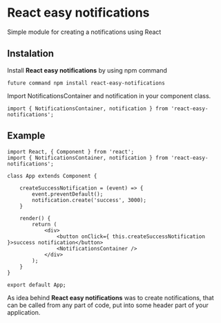 # React easy notifications
Simple module for creating a notifications using React
## Instalation
Install **React easy notifications** by using npm command
```
future command npm install react-easy-notifications
```

Import NotificationsContainer and notification in your component class. 
```
import { NotificationsContainer, notification } from 'react-easy-notifications';
```

## Example
```
import React, { Component } from 'react';
import { NotificationsContainer, notification } from 'react-easy-notifications';

class App extends Component {

	createSuccessNotification = (event) => {
		event.preventDefault();
		notification.create('success', 3000);
	}

	render() {
		return (
			<div>
				<button onClick={ this.createSuccessNotification }>success notification</button>
				<NotificationsContainer />
			</div>
		);
	}
}

export default App;
```

As idea behind **React easy notifications** was to create notifications, that can be called from any part of code, put <NotificationsContainer /> into some header part of your application.